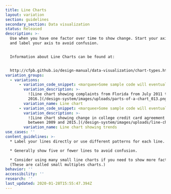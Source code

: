 ```yaml
---
title: Line Charts
layout: variation
section: guidelines
secondary_section: Data visualization
status: Released
description: >-
  Use when you have one factor over time to show change. Start your axis at 0
  and label your axis to avoid confusion.


  Information about Line Charts can be found at:


  http://cfpb.github.io/design-manual/data-visualization/chart-types.html#line-charts
variation_groups:
  - variations:
      - variation_code_snippet: <marquee>Some sample code will eventually show up here.</marquee>
        variation_description: >-
          ![Line chart showing complaints from Florida from July 2011 to December
          2016.](/design-system/images/uploads/parts-of-a-chart_013.png)
        variation_name: Line chart
      - variation_code_snippet: <marquee>Some sample code will eventually show up here.</marquee>
        variation_description: >-
          ![Line chart showing change in college credit card agreement trends
          between 2009 and 2015.](/design-system/images/uploads/line-chart-2.png)
        variation_name: Line chart showing trends
use_cases: ''
content_guidelines: >-
  * Label your lines directly or use different patterns for each line.

  * Generally show five or fewer lines to avoid confusion.

  * Consider using many small line charts if you need to show more factors.
  (These are called small multiples charts.)
behavior: ''
accessibility: ''
research: ''
last_updated: 2020-01-28T15:55:47.394Z
---
```

